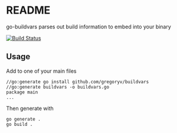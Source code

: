 # README

go-buildvars parses out build information to embed into your binary

[![Build Status](https://travis-ci.org/gregoryv/buildvars.svg?branch=master)](https://travis-ci.org/gregoryv/buildvars)

## Usage

Add to one of your main files

    //go:generate go install github.com/gregoryv/buildvars
	//go:generate buildvars -o buildvars.go
    package main
	...
	
Then generate with

    go generate .
	go build .
	

